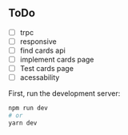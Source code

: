 

## ToDo

 - [ ] trpc
 - [ ] responsive
 - [ ] find cards api
 - [ ] implement cards page
 - [ ] Test cards page
 - [ ] acessability

First, run the development server:

```bash
npm run dev
# or
yarn dev
```
